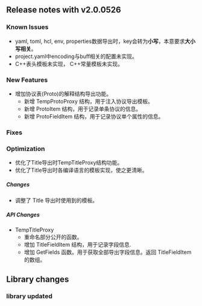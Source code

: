## Release notes with v2.0.0526 

### Known Issues 
- yaml, toml, hcl, env, properties数据导出时，key会转为**小写**，本意要求**大小写相关**。
- project.yaml中encoding与buff相关的配置未实现。
- C++表头模板未实现， C++常量模板未实现。

### New Features
+ 增加协议表(Proto)的解释结构导出功能。 
  + 新增 TempProtoProxy 结构，用于注入协议导出模板。
  + 新增 ProtoItem 结构，用于记录单条协议的信息。
  + 新增 ProtoFieldItem 结构，用于记录协议单个属性的信息。

### Fixes  

### Optimization  
+ 优化了Title导出时TempTitleProxy结构功能。
+ 优化了Title导出时各编译语言的模板实现，使之更清晰。

##### Changes  
+ 调整了 Title 导出时使用到的模板。

##### API Changes  
+ TempTitleProxy
  + 重命名部分公开的函数。
  + 增加 TitleFieldItem 结构，用于记录字段信息. 
  + 增加 GetFields 函数。用于获取全部导出字段信息。返回 TitleFieldItem 的数组。

## Library changes

### library updated  